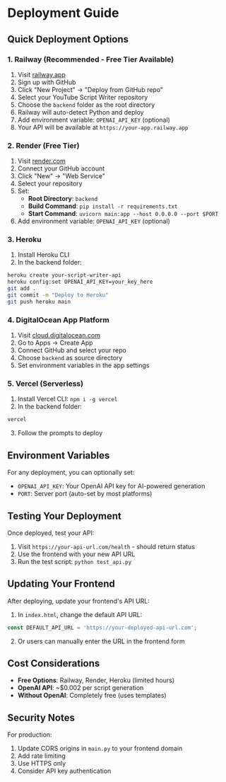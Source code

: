 # Deployment Guide

## Quick Deployment Options

### 1. Railway (Recommended - Free Tier Available)

1. Visit [railway.app](https://railway.app)
2. Sign up with GitHub
3. Click "New Project" → "Deploy from GitHub repo"
4. Select your YouTube Script Writer repository
5. Choose the `backend` folder as the root directory
6. Railway will auto-detect Python and deploy
7. Add environment variable: `OPENAI_API_KEY` (optional)
8. Your API will be available at `https://your-app.railway.app`

### 2. Render (Free Tier)

1. Visit [render.com](https://render.com)
2. Connect your GitHub account
3. Click "New" → "Web Service"
4. Select your repository
5. Set:
   - **Root Directory**: `backend`
   - **Build Command**: `pip install -r requirements.txt`
   - **Start Command**: `uvicorn main:app --host 0.0.0.0 --port $PORT`
6. Add environment variable: `OPENAI_API_KEY` (optional)

### 3. Heroku

1. Install Heroku CLI
2. In the backend folder:
```bash
heroku create your-script-writer-api
heroku config:set OPENAI_API_KEY=your_key_here
git add .
git commit -m "Deploy to Heroku"
git push heroku main
```

### 4. DigitalOcean App Platform

1. Visit [cloud.digitalocean.com](https://cloud.digitalocean.com)
2. Go to Apps → Create App
3. Connect GitHub and select your repo
4. Choose `backend` as source directory
5. Set environment variables in the app settings

### 5. Vercel (Serverless)

1. Install Vercel CLI: `npm i -g vercel`
2. In the backend folder:
```bash
vercel
```
3. Follow the prompts to deploy

## Environment Variables

For any deployment, you can optionally set:
- `OPENAI_API_KEY`: Your OpenAI API key for AI-powered generation
- `PORT`: Server port (auto-set by most platforms)

## Testing Your Deployment

Once deployed, test your API:

1. Visit `https://your-api-url.com/health` - should return status
2. Use the frontend with your new API URL
3. Run the test script: `python test_api.py`

## Updating Your Frontend

After deploying, update your frontend's API URL:

1. In `index.html`, change the default API URL:
```javascript
const DEFAULT_API_URL = 'https://your-deployed-api-url.com';
```

2. Or users can manually enter the URL in the frontend form

## Cost Considerations

- **Free Options**: Railway, Render, Heroku (limited hours)
- **OpenAI API**: ~$0.002 per script generation
- **Without OpenAI**: Completely free (uses templates)

## Security Notes

For production:
1. Update CORS origins in `main.py` to your frontend domain
2. Add rate limiting
3. Use HTTPS only
4. Consider API key authentication
